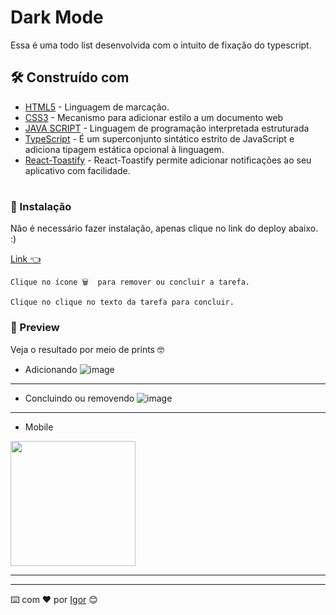 # Dark Mode

Essa é uma todo list desenvolvida com o intuito de fixação do typescript.



## 🛠️ Construído com


* [HTML5](https://html.com/) - Linguagem de marcação.
* [CSS3](https://www.w3.org/Style/CSS/Overview.en.html) - Mecanismo para adicionar estilo a um documento web
* [JAVA SCRIPT](https://www.javascript.com/) - Linguagem de programação interpretada estruturada
* [TypeScript](https://icons.getbootstrap.com/#install) -  É um superconjunto sintático estrito de JavaScript e adiciona tipagem estática opcional à linguagem. 
* [React-Toastify](https://npm.io/package/react-toastify) -  React-Toastify permite adicionar notificações ao seu aplicativo com facilidade.
#

### 🔧 Instalação

Não é necessário fazer instalação, apenas clique no link do deploy abaixo. :)


[Link 👈 ](https://une-surprise.surge.sh/)


```
Clique no ícone 🗑️  para remover ou concluir a tarefa.
```
```
Clique no clique no texto da tarefa para concluir.
```
### 👀 Preview
Veja o resultado por meio de prints 🤓

* Adicionando 
![image](https://user-images.githubusercontent.com/90478654/179518686-1df13228-6751-4e29-a2ae-b15ef798d579.png)

---

* Concluindo ou removendo
![image](https://user-images.githubusercontent.com/90478654/179518725-f5ad4546-3d6f-4b88-aa68-bfbb48551d2f.png)

---

* Mobile

<img  src='https://user-images.githubusercontent.com/90478654/179519627-16790559-7a77-44e5-826c-69edf50928f8.png'
     style="width:200px;"/>

---








---
⌨️ com ❤️ por [Igor](https://gist.github.com/0dayig0r) 😊
